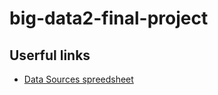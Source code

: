 # big-data2-final-project
## Userful links
- [Data Sources spreedsheet](https://onedrive.live.com/edit?id=59E4C7D110DACCCC!654477&resid=59E4C7D110DACCCC!654477&ithint=file%2cxlsx&authkey=!AG8rZ73T1hdIAQk&wdo=2&cid=59e4c7d110dacccc)
